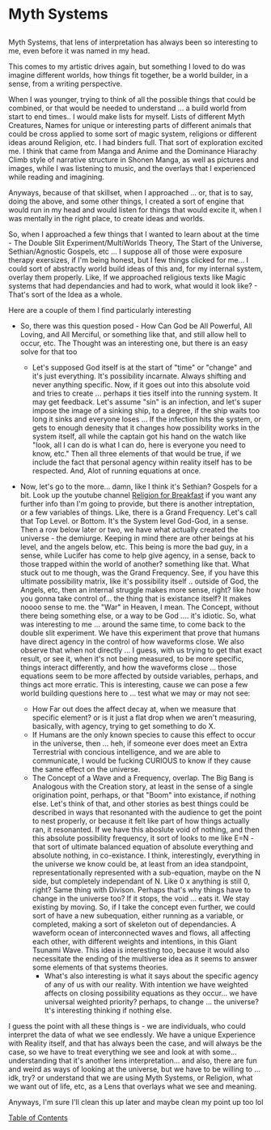 # Myth Systems

##

Myth Systems, that lens of interpretation has always been so interesting to me, even before it was named in my head. 

This comes to my artistic drives again, but something I loved to do was imagine different worlds, how things fit together, be a world builder, in a sense, from a writing perspective. 

When I was younger, trying to think of all the possible things that could be combined, or that would be needed to understand ... a build world from start to end times.. I would make lists for myself. Lists of different Myth Creatures, Names for unique or interesting parts of different animals that could be cross applied to some sort of magic system, religions or different ideas around Religion, etc. I had binders full. That sort of exploration excited me. I think that came from Manga and Anime and the Dominance Hiarachy Climb style of narrative structure in Shonen Manga, as well as pictures and images, while I was listening to music, and the overlays that I experienced while reading and imagining.  

Anyways, because of that skillset, when I approached ... or, that is to say, doing the above, and some other things, I created a sort of engine that would run in my head and would listen for things that would excite it, when I was mentally in the right place, to create ideas and worlds. 

So, when I approached a few things that I wanted to learn about at the time - The Double Slit Experiment/MultiWorlds Theory, The Start of the Universe, Sethian/Agnostic Gospels, etc ... I suppose all of those were exposure therapy exersizes, if I'm being honest, but I few things clicked for me... I could sort of abstractly world build ideas of this and, for my internal system, overlay them properly. Like, If we approached religious texts like Magic systems that had dependancies and had to work, what would it look like? - That's sort of the Idea as a whole. 

Here are a couple of them I find particularly interesting  

- So, there was this question posed - How Can God be All Powerful, All Loving, and All Merciful, or something like that, and still allow hell to occur, etc. The Thought was an interesting one, but there is an easy solve for that too
    -  Let's supposed God itself is at the start of "time" or "change" and it's just everything. It's possibility incarnate. Always shifting and never anything specific. Now, if it goes out into this absolute void and tries to create ... perhaps it ties itself into the running system. It may get feedback. Let's assume "sin" is an infection, and let's super impose the image of a sinking ship, to a degree, if the ship waits too long it sinks and everyone loses ... If the infection hits the system, or gets to enough denesity that it changes how possibility works in the system itself, all while the captain got his hand on the watch like "look, all I can do is what I can do, here is everyone you need to know, etc." Then all three elements of that would be true, if we include the fact that personal agency within reality itself has to be respected. And, Alot of running equations at once.

- Now, let's go to the more... damn, like I think it's Sethian? Gospels for a bit. Look up the youtube channel [Religion for Breakfast](https://www.youtube.com/@ReligionForBreakfast) if you want any further info than I'm going to provide, but there is another intreptation, or a few variables of things. Like, there is a Grand Frequency. Let's call that Top Level. or Bottom. It's the System level God-God, in a sense. Then a row below later or two, we have what actually created the universe - the demiurge. Keeping in mind there are other beings at his level, and the angels below, etc. This being is more the bad guy, in a sense, while Lucifer has come to help give agency, in a sense, back to those trapped within the world of another? something like that. What stuck out to me though, was the Grand Frequency. See, if you have this ultimate possibility matrix, like it's possibility itself .. outside of God, the Angels, etc, then an internal struggle makes more sense, right? like how you gonna take control of... the thing that is existance itself? It makes noooo sense to me. the "War" in Heaven, I mean. The Concept, without there being something else, or a way to be God .... it's idiotic.  So, what was interesting to me ... around the same time, to come back to the double slit experiment. We have this experiment that prove that humans have direct agency in the control of how waveforms close. 
We also observe that when not directly ... I guess, with us trying to get that exact result, or see it, when it's not being measured, to be more specific, things interact differently, and how the waveforms close ... those equations seem to be more affected by outside variables,  perhaps, and things act more erratic. 
This is interesting, cause we can pose a few world building questions here to ... test what we may or may not see: 
  -  How Far out does the affect decay at, when we measure that specific element? or is it just a flat drop when we aren't measuring, basically, with agency, trying to get something to do X. 
  -  If Humans are the only known species to cause this effect to occur in the universe, then ... heh, if someone ever does meet an Extra Terrestrial with concious intelligence, and we are able to communicate, I would be fucking CURIOUS to know if they cause the same effect on the universe.  
  -  The Concept of a Wave and a Frequency, overlap. The Big Bang is Analogous with the Creation story, at least in the sense of a single origination point, perhaps, or that "Boom" into existance, if nothing else. Let's think of that, and other stories as best things could be described in ways that resonanted with the audience to get the point to nest properly, or because it felt like part of how things actually ran, it resonanted. If we have this aboslute void of nothing, and then this absolute possibility frequency, it sort of looks to me like E=N - that sort of ultimate balanced equation of absolute everything and absolute nothing, in co-existance. I think, interestingly, everything in the universe we know could be, at least from an idea standpoint, representationally represented with a sub-equation, maybe on the N side, but completely independant of N. Like 0 x anything is still 0, right? Same thing with Divison. Perhaps that's why things have to change in the universe too? If it stops, the void ... eats it. We stay existing by moving. So, if I take the concept even further, we could sort of have a new subequation, either running as a variable, or completed, making a sort of skeleton out of dependancies. A waveform ocean of interconnected waves and flows, all affecting each other, with different weights and intentions, in this Giant Tsunami Wave. This idea is interesting too, because it would also necessitate the ending of the multiverse idea as it seems to answer some elements of that systems theories. 
      -  What's also interesting is what it says about the specific agency of any of us with our reality. With intention we have weighted affects on closing possibility equations as they occur... we have universal weighted priority? perhaps, to change ... the universe? It's interesting thinking if nothing else. 

I guess the point with all these things is - we are individuals, who could interpret the data of what we see endlessly. We have a unique Experience with Reality itself, and that has always been the case, and will always be the case, so we have to treat everything we see and look at with some... understanding that it's another lens interpretation... and also, there are fun and weird as ways of looking at the universe, but we have to be willing to ... idk, try? or understand that we are using Myth Systems, or Religion, what we want out of life, etc, as a Lens that overlays what we see and meaning. 

Anyways, I'm sure I'll clean this up later and maybe clean my point up too lol


[Table of Contents](https://github.com/mycroftwilde/devil-steps-in-a-myth-system/tree/main/ref_guide)
